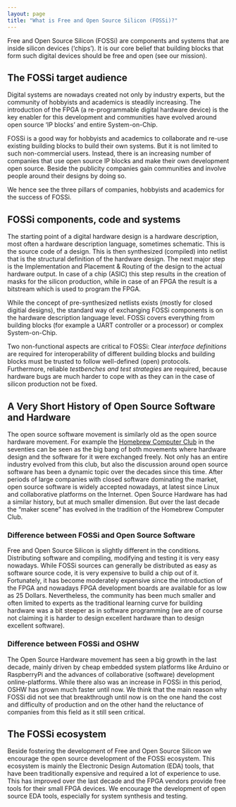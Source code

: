 ```yaml
---
layout: page
title: "What is Free and Open Source Silicon (FOSSi)?"
---
```


Free and Open Source Silicon (FOSSi) are components and systems that
are inside silicon devices (‘chips’). It is our core belief that
building blocks that form such digital devices should be free and open
(see our mission).

## The FOSSi target audience

Digital systems are nowadays created not only by industry experts, but
the community of hobbyists and academics is steadily increasing. The
introduction of the FPGA (a re-programmable digital hardware device)
is the key enabler for this development and communities have evolved
around open source ‘IP blocks’ and entire System-on-Chip.

FOSSi is a good way for hobbyists and academics to collaborate and
re-use existing building blocks to build their own systems. But it is
not limited to such non-commercial users. Instead, there is an
increasing number of companies that use open source IP blocks and make
their own development open source. Beside the publicity companies gain
communities and involve people around their designs by doing so.

We hence see the three pillars of companies, hobbyists and academics
for the success of FOSSi.

## FOSSi components, code and systems

The starting point of a digital hardware design is a hardware
description, most often a hardware description language, sometimes
schematic. This is the source code of a design. This is then
synthesized (compiled) into netlist that is the structural definition
of the hardware design. The next major step is the Implementation and
Placement & Routing of the design to the actual hardware output. In
case of a chip (ASIC) this step results in the creation of masks for
the silicon production, while in case of an FPGA the result is a
bitstream which is used to program the FPGA.

While the concept of pre-synthesized netlists exists (mostly for
closed digitial designs), the standard way of exchanging FOSSi
components is on the hardware description language level. FOSSi covers
everything from building blocks (for example a UART controller or a
processor) or complex System-on-Chip.

Two non-functional aspects are critical to FOSSi: Clear *interface
definitions* are required for interoperability of different building
blocks and building blocks must be trusted to follow well-defined
(open) protocols. Furthermore, reliable *testbenches and test
strategies* are required, because hardware bugs are much harder to
cope with as they can in the case of silicon production not be fixed.

## A Very Short History of Open Source Software and Hardware

The open source software movement is similarly old as the open source
hardware movement. For example the
[Homebrew Computer Club](https://en.wikipedia.org/wiki/Homebrew_Computer_Club)
in the seventies can be seen as the big bang of both movements where
hardware design and the software for it were exchanged freely. Not
only has an entire industry evolved from this club, but also the
discussion around open source software has been a dynamic topic over
the decades since this time. After periods of large companies with
closed software dominating the market, open source software is widely
accepted nowadays, at latest since Linux and collaborative platforms
on the Internet. Open Source Hardware has had a similar history, but
at much smaller dimension. But over the last decade the “maker scene”
has evolved in the tradition of the Homebrew Computer Club.

### Difference between FOSSi and Open Source Software

Free and Open Source Silicon is slightly different in the
conditions. Distributing software and compiling, modifying and testing
it is very easy nowadays. While FOSSi sources can generally be
distributed as easy as software source code, it is very expensive to
build a chip out of it. Fortunately, it has become moderately
expensive since the introduction of the FPGA and nowadays FPGA
development boards are available for as low as 25
Dollars. Nevertheless, the community has been much smaller and often
limited to experts as the traditional learning curve for building
hardware was a bit steeper as in software programming (we are of
course not claiming it is harder to design excellent hardware than to
design excellent software).

### Difference between FOSSi and OSHW

The Open Source Hardware movement has seen a big growth in the last
decade, mainly driven by cheap embedded system platforms like Arduino
or RaspberryPi and the advances of collaborative (software)
development online-platforms. While there also was an increase in
FOSSi in this period, OSHW has grown much faster until now. We think
that the main reason why FOSSi did not see that breakthrough until now
is on the one hand the cost and difficulty of production and on the
other hand the reluctance of companies from this field as it still
seen critical.

## The FOSSi ecosystem

Beside fostering the development of Free and Open Source Silicon we
encourage the open source development of the FOSSi ecosystem. This
ecosystem is mainly the Electronic Design Automation (EDA) tools, that
have been traditionally expensive and required a lot of experience to
use. This has improved over the last decade and the FPGA vendors
provide free tools for their small FPGA devices. We encourage the
development of open source EDA tools, especially for system synthesis
and testing.
